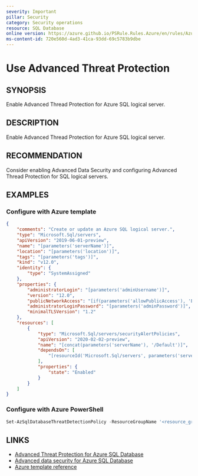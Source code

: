 ```yaml
---
severity: Important
pillar: Security
category: Security operations
resource: SQL Database
online version: https://azure.github.io/PSRule.Rules.Azure/en/rules/Azure.SQL.ThreatDetection/
ms-content-id: 720e560d-4ad3-41ca-93dd-69c5783b9dbe
---
```


# Use Advanced Threat Protection

## SYNOPSIS

Enable Advanced Thread Protection for Azure SQL logical server.

## DESCRIPTION

Enable Advanced Thread Protection for Azure SQL logical server.

## RECOMMENDATION

Consider enabling Advanced Data Security and configuring Advanced Thread Protection for SQL logical servers.

## EXAMPLES

### Configure with Azure template

```json
{
    "comments": "Create or update an Azure SQL logical server.",
    "type": "Microsoft.Sql/servers",
    "apiVersion": "2019-06-01-preview",
    "name": "[parameters('serverName')]",
    "location": "[parameters('location')]",
    "tags": "[parameters('tags')]",
    "kind": "v12.0",
    "identity": {
        "type": "SystemAssigned"
    },
    "properties": {
        "administratorLogin": "[parameters('adminUsername')]",
        "version": "12.0",
        "publicNetworkAccess": "[if(parameters('allowPublicAccess'), 'Enabled', 'Disabled')]",
        "administratorLoginPassword": "[parameters('adminPassword')]",
        "minimalTLSVersion": "1.2"
    },
    "resources": [
        {
            "type": "Microsoft.Sql/servers/securityAlertPolicies",
            "apiVersion": "2020-02-02-preview",
            "name": "[concat(parameters('serverName'), '/Default')]",
            "dependsOn": [
                "[resourceId('Microsoft.Sql/servers', parameters('serverName'))]"
            ],
            "properties": {
                "state": "Enabled"
            }
        }
    ]
}
```

### Configure with Azure PowerShell

```powershell
Set-AzSqlDatabaseThreatDetectionPolicy -ResourceGroupName '<resource_group>' -ServerName '<server_name>' -DatabaseName '<database>' -StorageAccountName '<account_name>' -NotificationRecipientsEmails '<email>' -EmailAdmins $False
```

## LINKS

- [Advanced Threat Protection for Azure SQL Database](https://docs.microsoft.com/azure/sql-database/sql-database-threat-detection-overview)
- [Advanced data security for Azure SQL Database](https://docs.microsoft.com/azure/sql-database/sql-database-advanced-data-security)
- [Azure template reference](https://docs.microsoft.com/azure/templates/microsoft.sql/servers/securityalertpolicies)
